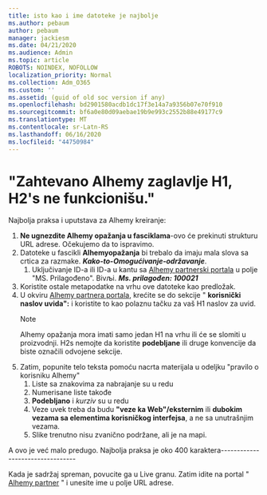 ```yaml
---
title: isto kao i ime datoteke je najbolje
ms.author: pebaum
author: pebaum
manager: jackiesm
ms.date: 04/21/2020
ms.audience: Admin
ms.topic: article
ROBOTS: NOINDEX, NOFOLLOW
localization_priority: Normal
ms.collection: Adm_O365
ms.custom: ''
ms.assetid: (guid of old soc version if any)
ms.openlocfilehash: bd2901580acdb1dc17f3e14a7a9356b07e70f910
ms.sourcegitcommit: bf6a0e80d09aebae19b9e993c2552b88e49177c9
ms.translationtype: MT
ms.contentlocale: sr-Latn-RS
ms.lasthandoff: 06/16/2020
ms.locfileid: "44750984"
---
```

# <a name="required-alchemy-header-h1-h2s-dont-work"></a>"Zahtevano Alhemy zaglavlje H1, H2's ne funkcionišu."
Najbolja praksa i uputstava za Alhemy kreiranje:

1. **Ne ugnezdite Alhemy opažanja u fasciklama**-ovo će prekinuti strukturu URL adrese. Očekujemo da to ispravimo.
1. Datoteke u fascikli **Alhemyopažanja** bi trebalo da imaju mala slova sa crtica za razmake. ***Kako-to-Omogućivanje-održavanje***.
    1. Uključivanje ID-a ili ID-a u kantu sa [Alhemy partnerski portala](https://alchemyportal.azurewebsites.net) u polje "MS. Prilagođeno". Bivљi. ***Ms. prilagođen: 100021***
1. Koristite ostale metapodatke na vrhu ove datoteke kao predložak.
1. U okviru [Alhemy partnera portala](https://alchemyportal.azurewebsites.net), krećite se do sekcije " **korisnički naslov uvida":** i koristite to kao polaznu tačku za vaš H1 naslov za uvid. 
    > [!NOTE]
    > Alhemy opažanja mora imati samo jedan H1 na vrhu ili će se slomiti u proizvodnji. H2s nemojte da koristite **podebljane** ili druge konvencije da biste označili odvojene sekcije.
1. Zatim, popunite telo teksta pomoću nacrta materijala u odeljku "pravilo o korisniku Alhemy"
    1. Liste sa znakovima za nabrajanje su u redu
    1. Numerisane liste takođe
    1. **Podebljano** i *kurziv* su u redu
    1. Veze uvek treba da budu **"veze ka Web"/eksternim** ili **dubokim vezama sa elementima korisničkog interfejsa**, a ne sa unutrašnjim vezama.
    1. Slike trenutno nisu zvanično podržane, ali je na mapi.

A ovo je već malo predugo. Najbolja praksa je oko 400 karaktera---------------------------------

Kada je sadržaj spreman, povucite ga u Live granu. Zatim idite na portal " [Alhemy partner](https://alchemyportal.azurewebsites.net) " i unesite ime u polje URL adrese. 